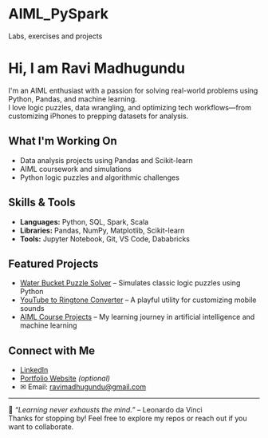 # AIML_PySpark
Labs, exercises and projects 

# Hi, I am Ravi Madhugundu

 I'm an AIML enthusiast with a passion for solving real-world problems using Python, Pandas, and machine learning.  
 I love logic puzzles, data wrangling, and optimizing tech workflows—from customizing iPhones to prepping datasets for analysis.

## What I'm Working On
-  Data analysis projects using Pandas and Scikit-learn
-  AIML coursework and simulations
-  Python logic puzzles and algorithmic challenges

## Skills & Tools
- **Languages:** Python, SQL, Spark, Scala  
- **Libraries:** Pandas, NumPy, Matplotlib, Scikit-learn  
- **Tools:** Jupyter Notebook, Git, VS Code, Dababricks

##  Featured Projects
- [Water Bucket Puzzle Solver](https://github.com/yourusername/water-bucket-solver) – Simulates classic logic puzzles using Python
- [YouTube to Ringtone Converter](https://github.com/yourusername/youtube-ringtone-tool) – A playful utility for customizing mobile sounds
- [AIML Course Projects](https://github.com/yourusername/aiml-course-projects) – My learning journey in artificial intelligence and machine learning

##  Connect with Me
-  [LinkedIn](https://www.linkedin.com/in/yourprofile)
-  [Portfolio Website](https://yourwebsite.com) *(optional)*
- ✉ Email: ravimadhugundu@gmail.com

---

🧠 *“Learning never exhausts the mind.”* – Leonardo da Vinci  
Thanks for stopping by! Feel free to explore my repos or reach out if you want to collaborate.

